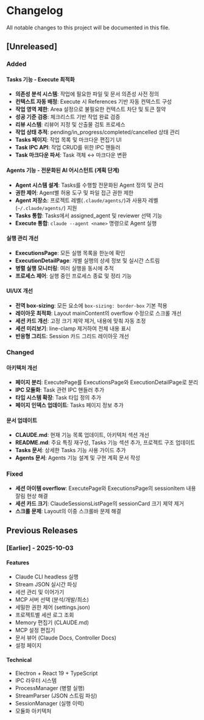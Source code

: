 # Changelog

All notable changes to this project will be documented in this file.

## [Unreleased]

### Added

#### Tasks 기능 - Execute 최적화
- **의존성 분석 시스템**: 작업에 필요한 파일 및 문서 의존성 사전 정의
- **컨텍스트 자동 배정**: Execute 시 References 기반 자동 컨텍스트 구성
- **작업 영역 제한**: Area 설정으로 불필요한 컨텍스트 차단 및 토큰 절약
- **성공 기준 검증**: 체크리스트 기반 작업 완료 검증
- **리뷰 시스템**: 리뷰어 지정 및 산출물 검토 프로세스
- **작업 상태 추적**: pending/in_progress/completed/cancelled 상태 관리
- **Tasks 페이지**: 작업 목록 및 마크다운 편집기 UI
- **Task IPC API**: 작업 CRUD를 위한 IPC 핸들러
- **Task 마크다운 파서**: Task 객체 ↔ 마크다운 변환

#### Agents 기능 - 전문화된 AI 어시스턴트 (계획 단계)
- **Agent 시스템 설계**: Tasks를 수행할 전문화된 Agent 정의 및 관리
- **권한 제어**: Agent별 허용 도구 및 파일 접근 권한 제한
- **Agent 저장소**: 프로젝트 레벨(`.claude/agents/`)과 사용자 레벨(`~/.claude/agents/`) 지원
- **Tasks 통합**: Tasks에서 assigned_agent 및 reviewer 선택 기능
- **Execute 통합**: `claude --agent <name>` 명령으로 Agent 실행

#### 실행 관리 개선
- **ExecutionsPage**: 모든 실행 목록을 한눈에 확인
- **ExecutionDetailPage**: 개별 실행의 상세 정보 및 실시간 스트림
- **병렬 실행 모니터링**: 여러 실행을 동시에 추적
- **프로세스 제어**: 실행 중인 프로세스 종료 및 정리 기능

#### UI/UX 개선
- **전역 box-sizing**: 모든 요소에 `box-sizing: border-box` 기본 적용
- **레이아웃 최적화**: Layout mainContent의 overflow 수정으로 스크롤 개선
- **세션 카드 개선**: 고정 크기 제약 제거, 내용에 맞춰 자동 조정
- **세션 미리보기**: line-clamp 제거하여 전체 내용 표시
- **반응형 그리드**: Session 카드 그리드 레이아웃 개선

### Changed

#### 아키텍처 개선
- **페이지 분리**: ExecutePage를 ExecutionsPage와 ExecutionDetailPage로 분리
- **IPC 모듈화**: Task 관련 IPC 핸들러 추가
- **타입 시스템 확장**: Task 타입 정의 추가
- **페이지 인덱스 업데이트**: Tasks 페이지 정보 추가

#### 문서 업데이트
- **CLAUDE.md**: 현재 기능 목록 업데이트, 아키텍처 섹션 개선
- **README.md**: 주요 특징 재구성, Tasks 기능 섹션 추가, 프로젝트 구조 업데이트
- **Tasks 문서**: 상세한 Tasks 기능 사용 가이드 추가
- **Agents 문서**: Agents 기능 설계 및 구현 계획 문서 작성

### Fixed
- **세션 아이템 overflow**: ExecutePage와 ExecutionsPage의 sessionItem 내용 잘림 현상 해결
- **세션 카드 크기**: ClaudeSessionsListPage의 sessionCard 크기 제약 제거
- **스크롤 문제**: Layout의 이중 스크롤바 문제 해결

## Previous Releases

### [Earlier] - 2025-10-03

#### Features
- Claude CLI headless 실행
- Stream JSON 실시간 파싱
- 세션 관리 및 이어가기
- MCP 서버 선택 (분석/개발/최소)
- 세밀한 권한 제어 (settings.json)
- 프로젝트별 세션 로그 조회
- Memory 편집기 (CLAUDE.md)
- MCP 설정 편집기
- 문서 뷰어 (Claude Docs, Controller Docs)
- 설정 페이지

#### Technical
- Electron + React 19 + TypeScript
- IPC 라우터 시스템
- ProcessManager (병렬 실행)
- StreamParser (JSON 스트림 파싱)
- SessionManager (실행 이력)
- 모듈화 아키텍처
